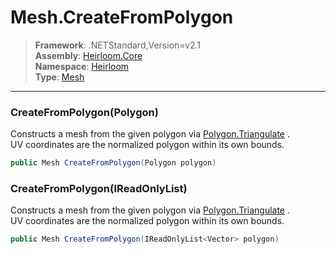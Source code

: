 # Mesh.CreateFromPolygon

> **Framework**: .NETStandard,Version=v2.1  
> **Assembly**: [Heirloom.Core][0]  
> **Namespace**: [Heirloom][0]  
> **Type**: [Mesh][1]

--------------------------------------------------------------------------------

### CreateFromPolygon(Polygon)

Constructs a mesh from the given polygon via [Polygon.Triangulate][2] .   
 UV coordinates are the normalized polygon within its own bounds.

```cs
public Mesh CreateFromPolygon(Polygon polygon)
```

### CreateFromPolygon(IReadOnlyList<Vector>)

Constructs a mesh from the given polygon via [Polygon.Triangulate][2] .   
 UV coordinates are the normalized polygon within its own bounds.

```cs
public Mesh CreateFromPolygon(IReadOnlyList<Vector> polygon)
```

[0]: ../Heirloom.Core.md
[1]: Heirloom.Mesh.md
[2]: Heirloom.Polygon.Triangulate.md
